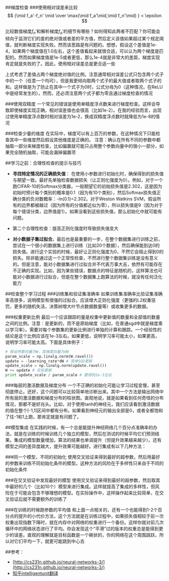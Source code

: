 ##梯度检查
###使用相对误差来比较
$$
{\mid f_a'-f_n' \mid \over \max(\mid f_a'\mid,\mid f_n'\mid) } < \epsilon
$$

比较数值梯度$f_n'$和解析梯度$f_a'$的细节有哪些？如何得知此两者不匹配？你可能会倾向于监测它们的差的绝对值或者差的平方值，然后定义该值如果超过某个规定阈值，就判断梯度实现失败。然而该思路是有问题的。想想，假设这个差值是1e-4，如果两个梯度值在1.0左右，这个差值看起来就很合适，可以认为两个梯度是匹配的。然而如果梯度值是1e-5或者更低，那么1e-4就是非常大的差距，梯度实现肯定就是失败的了。因此，使用相对误差总是更合适一些

上式考虑了差值占两个梯度绝对值的比例。注意通常相对误差公式只包含两个式子中的一个（任意一个均可），但是我更倾向取两个式子的最大值或者取两个式子的和。这样做是为了防止在其中一个式子为0时，公式分母为0（这种情况，在ReLU中是经常发生的）。然而，还必须注意两个式子都为零且通过梯度检查的情况

###使用双精度
一个常见的错误是使用单精度浮点数来进行梯度检查。这样会导致即使梯度实现正确，相对误差值也会很高（比如1e-2）。在我的经验而言，出现过使用单精度浮点数时相对误差为1e-2，换成双精度浮点数时就降低为1e-8的情况

###检查少量的维度
在实际中，梯度可以有上百万的参数，在这种情况下只能检查其中一些维度然后假设其他维度是正确的。
注意：确认在所有不同的参数中都抽取一部分来梯度检查，比如偏置就可能只占用整个参数向量中的很小一部分，如果完全随机抽取，可能会漏掉偏置项

##学习之前：合理性检查的提示与技巧
- **寻找特定情况的正确损失值**：
在使用小参数进行初始化时，确保得到的损失值与期望一致。最好先单独检查数据损失（让正则化强度为0）。例如，对于一个跑CIFAR-10的Softmax分类器，一般期望它的初始损失值是2.302，这是因为初始时预计每个类别的概率是0.1（因为有10个类别），然后Softmax损失值正确分类的负对数概率：-ln(0.1)=2.302。对于Weston Watkins SVM，假设所有的边界都被越过（因为所有的分值都近似为零），所以损失值是9（因为对于每个错误分类，边界值是1）。如果没看到这些损失值，那么初始化中就可能有问题。

- 第二个合理性检查：提高正则化强度时导致损失值变大

- **对小数据子集过拟合**。最后也是最重要的一步，在整个数据集进行训练之前，尝试在一个很小的数据集上进行训练（比如20个数据），然后确保能到达0的损失值。进行这个实验的时候，最好让正则化强度为0，不然它会阻止得到0的损失。除非能通过这一个正常性检查，不然进行整个数据集训练是没有意义的。但是注意，能对小数据集进行过拟合并不代表万事大吉，依然有可能存在不正确的实现。比如，因为某些错误，数据点的特征是随机的，这样算法也可能对小数据进行过拟合，但是在整个数据集上跑算法的时候，就没有任何泛化能力

##检查整个学习过程
###训练集和验证集准确率
如果训练集准确率比验证集准确率高很多，说明模型有很强的过拟合。应该增大正则化强度（更强的L2权重惩罚，更多的随机失活，决策树增大叶节点数据数量等）或收集更多的数据。

###权重更新比例
最后一个应该跟踪的量是权重中更新值的数量和全部值的数量之间的比例。注意：是更新的，而不是原始梯度（比如，在普通sgd中就是梯度乘以学习率）。需要对每个参数集的更新比例进行单独的计算和跟踪。一个经验性的结论是这个比例应该在1e-3左右。如果更低，说明学习率可能太小，如果更高，说明学习率可能太高。下面是具体例子：

```python
# 假设参数向量为W，其梯度向量为dW
param_scale = np.linalg.norm(W.ravel())
update = -learning_rate*dW # 简单SGD更新
update_scale = np.linalg.norm(update.ravel())
W += update # 实际更新
print update_scale / param_scale # 要得到1e-3左右
```

###每层的激活数据及梯度分布
一个不正确的初始化可能让学习过程变慢，甚至彻底停止。还好，这个问题可以比较简单地诊断出来。其中一个方法是输出网络中所有层的激活数据和梯度分布的柱状图。直观地说，就是如果看到任何奇怪的分布情况，那都不是好兆头。比如，对于使用tanh的神经元，我们应该看到激活数据的值在整个[-1,1]区间中都有分布。如果看到神经元的输出全部是0，或者全都饱和了往-1和1上跑，那肯定就是有问题了。

##模型集成
在实践的时候，有一个总是能提升神经网络几个百分点准确率的办法，就是在训练的时候训练几个独立的模型，然后在测试的时候平均它们预测结果。集成的模型数量增加，算法的结果也单调提升（但提升效果越来越少）。还有模型之间的差异度越大，提升效果可能越好。进行集成有以下几种方法：

###同一个模型，不同的初始化
使用交叉验证来得到最好的超参数，然后用最好的参数来训练不同初始化条件的模型。这种方法的风险在于多样性只来自于不同的初始化条件

###在交叉验证中发现最好的模型
使用交叉验证来得到最好的超参数，然后取其中最好的几个（比如10个）模型来进行集成。这样就提高了集成的多样性，但风险在于可能会包含不够理想的模型。在实际操作中，这样操作起来比较简单，在交叉验证后就不需要额外的训练了

###在训练的时候跑参数的平均值
和上面一点相关的，还有一个也能得到1-2个百分点的提升的小代价方法，这个方法就是在训练过程中，如果损失值相较于前一次权重出现指数下降时，就在内存中对网络的权重进行一个备份。这样你就对前几次循环中的网络状态进行了平均。你会发现这个“平滑”过的版本的权重总是能得到更少的误差。直观的理解就是目标函数是一个碗状的，你的网络在这个周围跳跃，所以对它们平均一下，就更可能跳到中心去

##参考：

- [http://cs231n.github.io/neural-networks-3/](http://cs231n.github.io/neural-networks-3/)
- [知乎intelligentunit翻译](https://zhuanlan.zhihu.com/p/21741716?refer=intelligentunit)

